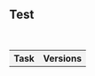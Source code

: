 ## Test

 <table>    
      <tr>     
          <th style="text-align:center;background-color:#F3F3F3">Task</th><th style="text-align:center;background-color:#F3F3F3">Versions</th>  
       </tr>  
